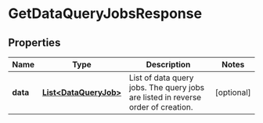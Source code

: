 

# GetDataQueryJobsResponse


## Properties

| Name | Type | Description | Notes |
|------------ | ------------- | ------------- | -------------|
|**data** | [**List&lt;DataQueryJob&gt;**](DataQueryJob.md) | List of data query jobs. The query jobs are listed in reverse order of creation.  |  [optional] |



